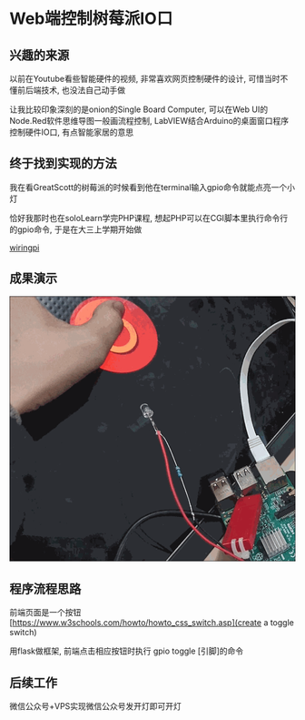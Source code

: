 # Web端控制树莓派IO口

## 兴趣的来源

以前在Youtube看些智能硬件的视频, 非常喜欢网页控制硬件的设计, 可惜当时不懂前后端技术, 也没法自己动手做

让我比较印象深刻的是onion的Single Board Computer, 可以在Web UI的Node.Red软件思维导图一般画流程控制, LabVIEW结合Arduino的桌面窗口程序控制硬件IO口, 有点智能家居的意思

## 终于找到实现的方法

我在看GreatScott的树莓派的时候看到他在terminal输入gpio命令就能点亮一个小灯

恰好我那时也在soloLearn学完PHP课程, 想起PHP可以在CGI脚本里执行命令行的gpio命令, 于是在大三上学期开始做

[wiringpi](http://wiringpi.com/the-gpio-utility/)

## 成果演示

![rpi-gpio](rpi-gpio.gif "rpi-gpio")

## 程序流程思路

前端页面是一个按钮 [https://www.w3schools.com/howto/howto_css_switch.asp](create a toggle switch)

用flask做框架, 前端点击相应按钮时执行 gpio toggle [引脚]的命令

## 后续工作

微信公众号+VPS实现微信公众号发开灯即可开灯
